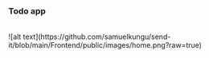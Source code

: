 ### Todo app
<br/>
 ![alt text](https://github.com/samuelkungu/send-it/blob/main/Frontend/public/images/home.png?raw=true)